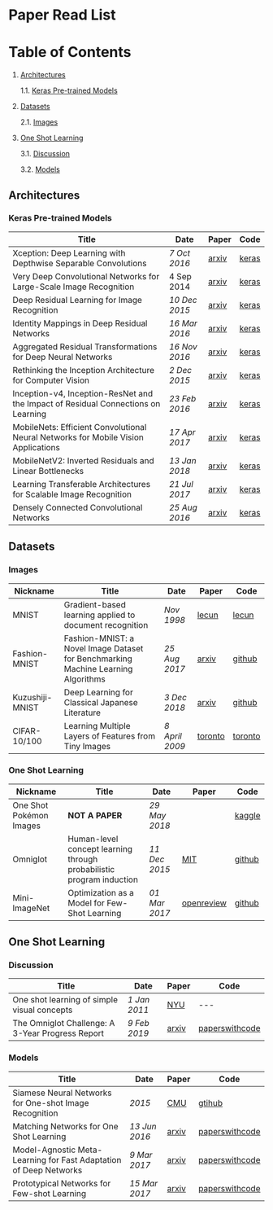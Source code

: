 # Paper Read List

# Table of Contents
1. [Architectures](#architectures)
	
	1.1. [Keras Pre-trained Models](#keras-pre-trained-models)
	
2. [Datasets](#datasets)

	2.1. [Images](#images)

3. [One Shot Learning](#one-shot-learning)

	3.1. [Discussion](#discussion)

	3.2. [Models](#models)

## Architectures

### Keras Pre-trained Models

|Title|Date|Paper|Code|
|---|---|---|---|
|Xception: Deep Learning with Depthwise Separable Convolutions|_7 Oct 2016_|[arxiv](https://arxiv.org/abs/1610.02357)|[keras](https://keras.io/applications/#xception)|
|Very Deep Convolutional Networks for Large-Scale Image Recognition|4 Sep 2014|[arxiv](https://arxiv.org/abs/1409.1556)|[keras](https://keras.io/applications/#vgg16)|
|Deep Residual Learning for Image Recognition|_10 Dec 2015_|[arxiv](https://arxiv.org/abs/1512.03385)|[keras](https://keras.io/applications/#resnet)|
|Identity Mappings in Deep Residual Networks|_16 Mar 2016_|[arxiv](https://arxiv.org/abs/1603.05027)|[keras](https://keras.io/applications/#resnet)|
|Aggregated Residual Transformations for Deep Neural Networks|_16 Nov 2016_|[arxiv](https://arxiv.org/abs/1611.05431)|[keras](https://keras.io/applications/#resnet)|
|Rethinking the Inception Architecture for Computer Vision|_2 Dec 2015_|[arxiv](https://arxiv.org/abs/1512.00567)|[keras](https://keras.io/applications/#inceptionv3)|
|Inception-v4, Inception-ResNet and the Impact of Residual Connections on Learning|_23 Feb 2016_|[arxiv](https://arxiv.org/abs/1602.07261)|[keras](https://keras.io/applications/#inceptionresnetv2)|
|MobileNets: Efficient Convolutional Neural Networks for Mobile Vision Applications|_17 Apr 2017_|[arxiv](https://arxiv.org/abs/1704.04861)|[keras](https://keras.io/applications/#mobilenet)|
|MobileNetV2: Inverted Residuals and Linear Bottlenecks|_13 Jan 2018_|[arxiv](https://arxiv.org/abs/1801.04381)|[keras](https://keras.io/applications/#mobilenetv2)|
|Learning Transferable Architectures for Scalable Image Recognition|_21 Jul 2017_|[arxiv](https://arxiv.org/abs/1707.07012)|[keras](https://keras.io/applications/#densenet)|
|Densely Connected Convolutional Networks|_25 Aug 2016_|[arxiv](https://arxiv.org/pdf/1608.06993)|[keras](https://keras.io/applications/#nasnet)|



## Datasets

### Images

|Nickname|Title|Date|Paper|Code|
|---|---|---|---|---|
|MNIST|Gradient-based learning applied to document recognition|_Nov 1998_|[lecun](http://yann.lecun.com/exdb/publis/pdf/lecun-98.pdf)|[lecun](http://yann.lecun.com/exdb/mnist/)
|Fashion-MNIST|Fashion-MNIST: a Novel Image Dataset for Benchmarking Machine Learning Algorithms|_25 Aug 2017_|[arxiv](https://arxiv.org/abs/1708.07747)|[github](https://github.com/zalandoresearch/fashion-mnist)
|Kuzushiji-MNIST|Deep Learning for Classical Japanese Literature|_3 Dec 2018_|[arxiv](https://arxiv.org/abs/1812.01718)|[github](https://github.com/rois-codh/kmnist)|
|CIFAR-10/100|Learning Multiple Layers of Features from Tiny Images|_8 April 2009_|[toronto](https://www.cs.toronto.edu/~kriz/learning-features-2009-TR.pdf)|[toronto](https://www.cs.toronto.edu/~kriz/cifar.html)

### One Shot Learning

|Nickname|Title|Date|Paper|Code|
|---|---|---|---|---|
|One Shot Pokémon Images|**NOT A PAPER**|_29 May 2018_||[kaggle](https://www.kaggle.com/aaronyin/oneshotpokemon)
|Omniglot|Human-level concept learning through probabilistic program induction|_11 Dec 2015_|[MIT](https://web.mit.edu/cocosci/Papers/Science-2015-Lake-1332-8.pdf)|[github](https://github.com/brendenlake/omniglot)|
|Mini-ImageNet|Optimization as a Model for Few-Shot Learning|_01 Mar 2017_|[openreview](https://openreview.net/forum?id=rJY0-Kcll)|[github](https://github.com/oscarknagg/few-shot)

## One Shot Learning

### Discussion
|Title|Date|Paper|Code|
|---|---|---|---|
|One shot learning of simple visual concepts|_1 Jan 2011_|[NYU](https://cims.nyu.edu/~brenden/LakeEtAl2011CogSci.pdf)|---|
|The Omniglot Challenge: A 3-Year Progress Report|_9 Feb 2019_|[arxiv](https://arxiv.org/pdf/1902.03477)|[paperswithcode](https://paperswithcode.com/paper/the-omniglot-challenge-a-3-year-progress)

### Models
|Title|Date|Paper|Code|
|---|---|---|---|
|Siamese Neural Networks for One-shot Image Recognition|_2015_|[CMU](https://www.cs.cmu.edu/~rsalakhu/papers/oneshot1.pdf)|[gtihub](https://github.com/Goldesel23/Siamese-Networks-for-One-Shot-Learning)|
|Matching Networks for One Shot Learning|_13 Jun 2016_|[arxiv](https://arxiv.org/pdf/1606.04080) |  [paperswithcode](https://paperswithcode.com/paper/matching-networks-for-one-shot-learning) |
|Model-Agnostic Meta-Learning for Fast Adaptation of Deep Networks|_9 Mar 2017_|[arxiv](https://arxiv.org/pdf/1703.03400) |  [paperswithcode](https://paperswithcode.com/paper/model-agnostic-meta-learning-for-fast) |
|Prototypical Networks for Few-shot Learning|_15 Mar 2017_|[arxiv](https://arxiv.org/pdf/1703.05175) |  [paperswithcode](https://paperswithcode.com/paper/prototypical-networks-for-few-shot-learning) |
<!--stackedit_data:
eyJoaXN0b3J5IjpbLTE4NzY5NDYyMDYsLTE4NzY5NDYyMDYsLT
U2NjYzODUxNywxMjI0Mjk0MTA5LDI0Mjc2NjI3NiwyMDgyMDMy
NzIxLDQ1MzI5Mjc1NSwtMzkwMTA5MDczLDQ2MTI4MjM0NywtNT
AwNDk1OTQ2LC03NDEwNzUyMTcsMTQyNzYyNTczOCwtNTI2ODM0
ODEyXX0=
-->